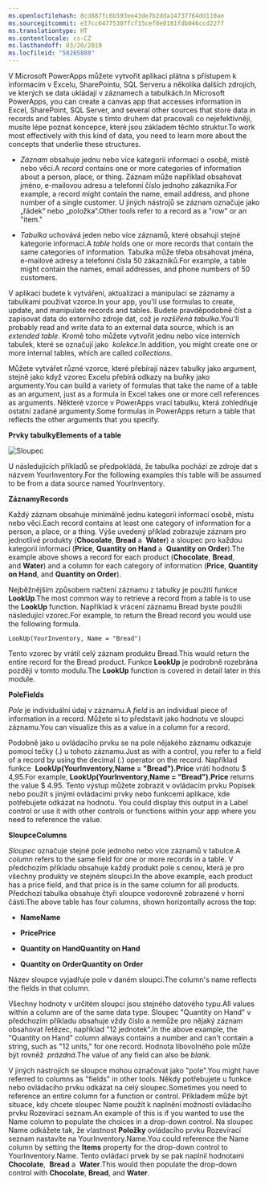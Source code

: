 ```yaml
---
ms.openlocfilehash: 8cd887fc6b593ee43de7b2dda14737764dd110ae
ms.sourcegitcommit: e17cc64775307fcf15cef8e0181fdb046ccd227f
ms.translationtype: HT
ms.contentlocale: cs-CZ
ms.lasthandoff: 03/20/2019
ms.locfileid: "58265888"
---
```

<span data-ttu-id="93ed1-101">V Microsoft PowerApps můžete vytvořit aplikaci plátna s přístupem k informacím v Excelu, SharePointu, SQL Serveru a několika dalších zdrojích, ve kterých se data ukládají v záznamech a tabulkách.</span><span class="sxs-lookup"><span data-stu-id="93ed1-101">In Microsoft PowerApps, you can create a canvas app that accesses information in Excel, SharePoint, SQL Server, and several other sources that store data in records and tables.</span></span> <span data-ttu-id="93ed1-102">Abyste s tímto druhem dat pracovali co nejefektivněji, musíte lépe poznat koncepce, které jsou základem těchto struktur.</span><span class="sxs-lookup"><span data-stu-id="93ed1-102">To work most effectively with this kind of data, you need to learn more about the concepts that underlie these structures.</span></span>

-   <span data-ttu-id="93ed1-103">*Záznam* obsahuje jednu nebo více kategorií informací o osobě, místě nebo věci.</span><span class="sxs-lookup"><span data-stu-id="93ed1-103">A *record* contains one or more categories of information about a person, place, or thing.</span></span> <span data-ttu-id="93ed1-104">Záznam může například obsahovat jméno, e-mailovou adresu a telefonní číslo jednoho zákazníka.</span><span class="sxs-lookup"><span data-stu-id="93ed1-104">For example, a record might contain the name, email address, and phone number of a single customer.</span></span>
    <span data-ttu-id="93ed1-105">U jiných nástrojů se záznam označuje jako „řádek“ nebo „položka“.</span><span class="sxs-lookup"><span data-stu-id="93ed1-105">Other tools refer to a record as a \"row\" or an \"item.\"</span></span>

-   <span data-ttu-id="93ed1-106">*Tabulka* uchovává jeden nebo více záznamů, které obsahují stejné kategorie informací.</span><span class="sxs-lookup"><span data-stu-id="93ed1-106">A *table* holds one or more records that contain the same categories of information.</span></span> <span data-ttu-id="93ed1-107">Tabulka může třeba obsahovat jména, e-mailové adresy a telefonní čísla 50 zákazníků.</span><span class="sxs-lookup"><span data-stu-id="93ed1-107">For example, a table might contain the names, email addresses, and phone numbers of 50 customers.</span></span>

<span data-ttu-id="93ed1-108">V aplikaci budete k vytváření, aktualizaci a manipulaci se záznamy a tabulkami používat vzorce.</span><span class="sxs-lookup"><span data-stu-id="93ed1-108">In your app, you'll use formulas to create, update, and manipulate records and tables.</span></span> <span data-ttu-id="93ed1-109">Budete pravděpodobně číst a zapisovat data do externího zdroje dat, což je *rozšířená tabulka*.</span><span class="sxs-lookup"><span data-stu-id="93ed1-109">You'll probably read and write data to an external data source, which is an *extended table*.</span></span> <span data-ttu-id="93ed1-110">Kromě toho můžete vytvořit jednu nebo více interních tabulek, které se označují jako  *kolekce*.</span><span class="sxs-lookup"><span data-stu-id="93ed1-110">In addition, you might create one or more internal tables, which are called *collections*.</span></span>

<span data-ttu-id="93ed1-111">Můžete vytvářet různé vzorce, které přebírají název tabulky jako argument, stejně jako když vzorec Excelu přebírá odkazy na buňky jako argumenty.</span><span class="sxs-lookup"><span data-stu-id="93ed1-111">You can build a variety of formulas that take the name of a table as an argument, just as a formula in Excel takes one or more cell references as arguments.</span></span> <span data-ttu-id="93ed1-112">Některé vzorce v PowerApps vrací tabulku, která zohledňuje ostatní zadané argumenty.</span><span class="sxs-lookup"><span data-stu-id="93ed1-112">Some formulas in PowerApps return a table that reflects the other arguments that you specify.</span></span>

<span data-ttu-id="93ed1-113">**Prvky tabulky**</span><span class="sxs-lookup"><span data-stu-id="93ed1-113">**Elements of a table**</span></span>

![Sloupec](../media/Column.png)

<span data-ttu-id="93ed1-115">U následujících příkladů se předpokládá, že tabulka pochází ze zdroje dat s názvem YourInventory.</span><span class="sxs-lookup"><span data-stu-id="93ed1-115">For the following examples this table will be assumed to be from a data source named YourInventory.</span></span>

<span data-ttu-id="93ed1-116">**Záznamy**</span><span class="sxs-lookup"><span data-stu-id="93ed1-116">**Records**</span></span>

<span data-ttu-id="93ed1-117">Každý záznam obsahuje minimálně jednu kategorii informací osobě, místu nebo věci.</span><span class="sxs-lookup"><span data-stu-id="93ed1-117">Each record contains at least one category of information for a person, a place, or a thing.</span></span> <span data-ttu-id="93ed1-118">Výše uvedený příklad zobrazuje záznam pro jednotlivé produkty (**Chocolate**, **Bread** a  **Water**) a sloupec pro každou kategorii informací (**Price**, **Quantity on Hand** a  **Quantity on Order**).</span><span class="sxs-lookup"><span data-stu-id="93ed1-118">The example above shows a record for each product (**Chocolate**, **Bread**, and **Water**) and a column for each category of information (**Price**, **Quantity on Hand**, and **Quantity on Order**).</span></span>

<span data-ttu-id="93ed1-119">Nejběžnějším způsobem načtení záznamu z tabulky je použití funkce **LookUp**.</span><span class="sxs-lookup"><span data-stu-id="93ed1-119">The most common way to retrieve a record from a table is to use the **LookUp** function.</span></span> <span data-ttu-id="93ed1-120">Například k vrácení záznamu Bread byste použili následující vzorec.</span><span class="sxs-lookup"><span data-stu-id="93ed1-120">For example, to return the Bread record you would use the following formula.</span></span>

```
LookUp(YourInventory, Name = "Bread")
```

<span data-ttu-id="93ed1-121">Tento vzorec by vrátil celý záznam produktu Bread.</span><span class="sxs-lookup"><span data-stu-id="93ed1-121">This would return the entire record for the Bread product.</span></span> <span data-ttu-id="93ed1-122">Funkce **LookUp** je podrobně rozebrána později v tomto modulu.</span><span class="sxs-lookup"><span data-stu-id="93ed1-122">The **LookUp** function is covered in detail later in this module.</span></span>

<span data-ttu-id="93ed1-123">**Pole**</span><span class="sxs-lookup"><span data-stu-id="93ed1-123">**Fields**</span></span>

<span data-ttu-id="93ed1-124">*Pole* je individuální údaj v záznamu.</span><span class="sxs-lookup"><span data-stu-id="93ed1-124">A *field* is an individual piece of information in a record.</span></span> <span data-ttu-id="93ed1-125">Můžete si to představit jako hodnotu ve sloupci záznamu.</span><span class="sxs-lookup"><span data-stu-id="93ed1-125">You can visualize this as a value in a column for a record.</span></span>

<span data-ttu-id="93ed1-126">Podobně jako u ovládacího prvku se na pole nějakého záznamu odkazuje pomocí tečky (.) u tohoto záznamu.</span><span class="sxs-lookup"><span data-stu-id="93ed1-126">Just as with a control, you refer to a field of a record by using the decimal (.) operator on the record.</span></span> <span data-ttu-id="93ed1-127">Například funkce  **LookUp(YourInventory,Name = "Bread").Price** vrátí hodnotu $ 4,95.</span><span class="sxs-lookup"><span data-stu-id="93ed1-127">For example, **LookUp(YourInventory,Name = "Bread").Price** returns the value $ 4.95.</span></span><span data-ttu-id="93ed1-128"> Tento výstup můžete zobrazit v ovládacím prvku Popisek nebo použít s jinými ovládacími prvky nebo funkcemi aplikace, kde potřebujete odkázat na hodnotu.</span><span class="sxs-lookup"><span data-stu-id="93ed1-128"> You could display this output in a Label control or use it with other controls or functions within your app where you need to reference the value.</span></span>

<span data-ttu-id="93ed1-129">**Sloupce**</span><span class="sxs-lookup"><span data-stu-id="93ed1-129">**Columns**</span></span>

<span data-ttu-id="93ed1-130">*Sloupec* označuje stejné pole jednoho nebo více záznamů v tabulce.</span><span class="sxs-lookup"><span data-stu-id="93ed1-130">A *column* refers to the same field for one or more records in a table.</span></span> <span data-ttu-id="93ed1-131">V předchozím příkladu obsahuje každý produkt pole s cenou, která je pro všechny produkty ve stejném sloupci.</span><span class="sxs-lookup"><span data-stu-id="93ed1-131">In the above example, each product has a price field, and that price is in the same column for all products.</span></span> <span data-ttu-id="93ed1-132">Předchozí tabulka obsahuje čtyři sloupce vodorovně zobrazené v horní části:</span><span class="sxs-lookup"><span data-stu-id="93ed1-132">The above table has four columns, shown horizontally across the top:</span></span>

-   <span data-ttu-id="93ed1-133">**Name**</span><span class="sxs-lookup"><span data-stu-id="93ed1-133">**Name**</span></span>

-   <span data-ttu-id="93ed1-134">**Price**</span><span class="sxs-lookup"><span data-stu-id="93ed1-134">**Price**</span></span>

-   <span data-ttu-id="93ed1-135">**Quantity on Hand**</span><span class="sxs-lookup"><span data-stu-id="93ed1-135">**Quantity on Hand**</span></span>

-   <span data-ttu-id="93ed1-136">**Quantity on Order**</span><span class="sxs-lookup"><span data-stu-id="93ed1-136">**Quantity on Order**</span></span>

<span data-ttu-id="93ed1-137">Název sloupce vyjadřuje pole v daném sloupci.</span><span class="sxs-lookup"><span data-stu-id="93ed1-137">The column\'s name reflects the fields in that column.</span></span>

<span data-ttu-id="93ed1-138">Všechny hodnoty v určitém sloupci jsou stejného datového typu.</span><span class="sxs-lookup"><span data-stu-id="93ed1-138">All values within a column are of the same data type.</span></span> <span data-ttu-id="93ed1-139">Sloupec \"Quantity on Hand\" v předchozím příkladu obsahuje vždy číslo a nemůže pro nějaký záznam obsahovat řetězec, například \"12 jednotek\".</span><span class="sxs-lookup"><span data-stu-id="93ed1-139">In the above example, the \"Quantity on Hand\" column always contains a number and can't contain a string, such as \"12 units,\" for one record.</span></span> <span data-ttu-id="93ed1-140">Hodnota libovolného pole může být rovněž  *prázdná*.</span><span class="sxs-lookup"><span data-stu-id="93ed1-140">The value of any field can also be *blank*.</span></span>

<span data-ttu-id="93ed1-141">V jiných nástrojích se sloupce mohou označovat jako \"pole\".</span><span class="sxs-lookup"><span data-stu-id="93ed1-141">You might have referred to columns as \"fields\" in other tools.</span></span> <span data-ttu-id="93ed1-142">Někdy potřebujete u funkce nebo ovládacího prvku odkázat na celý sloupec.</span><span class="sxs-lookup"><span data-stu-id="93ed1-142">Sometimes you need to reference an entire column for a function or control.</span></span> <span data-ttu-id="93ed1-143">Příkladem může být situace, kdy chcete sloupec Name použít k naplnění možností ovládacího prvku Rozevírací seznam.</span><span class="sxs-lookup"><span data-stu-id="93ed1-143">An example of this is if you wanted to use the Name column to populate the choices in a drop-down control.</span></span> <span data-ttu-id="93ed1-144">Na sloupec Name odkážete tak, že vlastnost **Položky** ovládacího prvku Rozevírací seznam nastavíte na YourInventory.Name.</span><span class="sxs-lookup"><span data-stu-id="93ed1-144">You could reference the Name column by setting the **Items** property for the drop-down control to YourInventory.Name.</span></span> <span data-ttu-id="93ed1-145">Tento ovládací prvek by se pak naplnil hodnotami **Chocolate**,  **Bread** a  **Water**.</span><span class="sxs-lookup"><span data-stu-id="93ed1-145">This would then populate the drop-down control with **Chocolate**, **Bread**, and **Water**.</span></span> 
